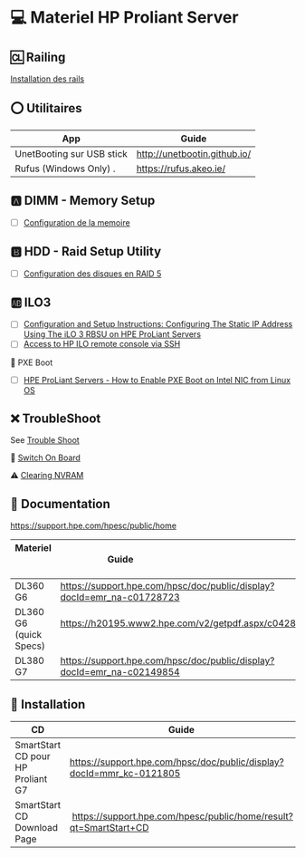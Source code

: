 
# :computer: Materiel HP Proliant Server

## :cl: Railing

[Installation des rails](https://www.youtube.com/watch?v=MTtL-yPS_4I)


## :o: Utilitaires
| App                               | Guide                                                         |
|-----------------------------------|---------------------------------------------------------------|
|  UnetBooting sur USB stick        | http://unetbootin.github.io/                                  |
|  Rufus (Windows Only) .           | https://rufus.akeo.ie/                                        |

## :a: DIMM - Memory Setup
 
- [ ] [Configuration de la memoire](DIMM) 


## :b: HDD - Raid Setup Utility
 
- [ ] [Configuration des disques en RAID 5](RAID) 

## :ab: ILO3

- [ ] [Configuration and Setup Instructions: Configuring The Static IP Address Using The iLO 3 RBSU on HPE ProLiant Servers](https://support.hpe.com/hpesc/public/docDisplay?docId=mmr_kc-0103121)
- [ ] [Access to HP ILO remote console via SSH](https://wysotsky.info/access-to-hp-ilo-remote-console-via-ssh)

:magnet: PXE Boot

- [ ] [HPE ProLiant Servers - How to Enable PXE Boot on Intel NIC from Linux OS](https://support.hpe.com/hpesc/public/docDisplay?docId=mmr_kc-0125810)

## :x: TroubleShoot

See [Trouble Shoot](TroubleShoot.md) 

:round_pushpin: [Switch On Board](https://support.hpe.com/hpesc/public/docDisplay?docId=c02206928&docLocale=en_US)

:warning: [Clearing NVRAM](https://www.running-system.com/how-to-clear-or-reset-a-hp-server-gen9-nvram-using-system-maintenance-switch-on-the-system-board)


## :closed_book: Documentation

https://support.hpe.com/hpesc/public/home

| Materiel                | Guide                                                                  |LG|
|-------------------------|------------------------------------------------------------------------|--|
| DL360 G6                | https://support.hpe.com/hpsc/doc/public/display?docId=emr_na-c01728723 |FR|
| DL360 G6 (quick Specs)  | https://h20195.www2.hpe.com/v2/getpdf.aspx/c04284365.pdf               |EN|
| DL380 G7                | https://support.hpe.com/hpsc/doc/public/display?docId=emr_na-c02149854 |EN|




## :open_book: Installation

| CD                                | Guide                                                         |
|-----------------------------------|---------------------------------------------------------------|
| SmartStart CD pour HP Proliant G7 | https://support.hpe.com/hpsc/doc/public/display?docId=mmr_kc-0121805 |
| SmartStart CD Download Page       |  https://support.hpe.com/hpesc/public/home/result?qt=SmartStart+CD   |

